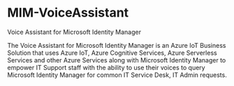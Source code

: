 # MIM-VoiceAssistant
Voice Assistant for Microsoft Identity Manager

The Voice Assistant for Microsoft Identity Manager is an Azure IoT Business Solution that uses Azure IoT, Azure Cognitive Services, Azure Serverless Services and other Azure Services along with Microsoft Identity Manager to empower IT Support staff with the ability to use their voices to query Microsoft Identity Manager for common IT Service Desk, IT Admin requests.